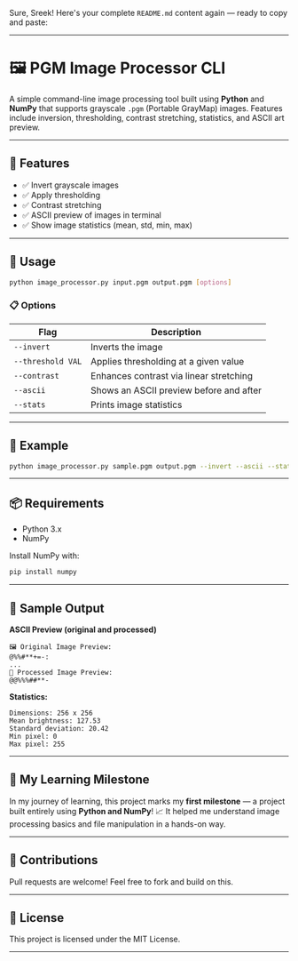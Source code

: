 Sure, Sreek! Here's your complete `README.md` content again — ready to copy and paste:

---

# 🖼️ PGM Image Processor CLI

A simple command-line image processing tool built using **Python** and **NumPy** that supports grayscale `.pgm` (Portable GrayMap) images. Features include inversion, thresholding, contrast stretching, statistics, and ASCII art preview.

---

## 📌 Features

* ✅ Invert grayscale images
* ✅ Apply thresholding
* ✅ Contrast stretching
* ✅ ASCII preview of images in terminal
* ✅ Show image statistics (mean, std, min, max)

---

## 📂 Usage

```bash
python image_processor.py input.pgm output.pgm [options]
```

### 📋 Options

| Flag              | Description                             |
| ----------------- | --------------------------------------- |
| `--invert`        | Inverts the image                       |
| `--threshold VAL` | Applies thresholding at a given value   |
| `--contrast`      | Enhances contrast via linear stretching |
| `--ascii`         | Shows an ASCII preview before and after |
| `--stats`         | Prints image statistics                 |

---

## 🚀 Example

```bash
python image_processor.py sample.pgm output.pgm --invert --ascii --stats
```

---

## 📦 Requirements

* Python 3.x
* NumPy

Install NumPy with:

```bash
pip install numpy
```

---

## 📁 Sample Output

**ASCII Preview (original and processed)**

```
🖼️ Original Image Preview:
@%%#**+=-:
...
🎨 Processed Image Preview:
@@%%%##**-
```

**Statistics:**

```
Dimensions: 256 x 256  
Mean brightness: 127.53  
Standard deviation: 20.42  
Min pixel: 0  
Max pixel: 255  
```

---

## 🎯 My Learning Milestone

In my journey of learning, this project marks my **first milestone** — a project built entirely using **Python and NumPy**! 📈
It helped me understand image processing basics and file manipulation in a hands-on way.

---

## 🤝 Contributions

Pull requests are welcome! Feel free to fork and build on this.

---

## 📄 License

This project is licensed under the MIT License.

---
